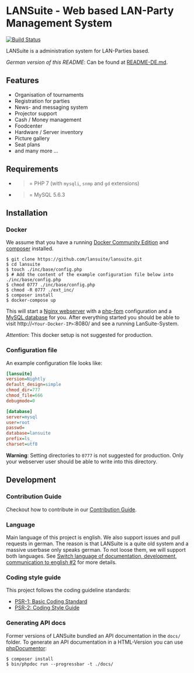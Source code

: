 # LANSuite - Web based LAN-Party Management System

[![Build Status](https://travis-ci.org/lansuite/lansuite.svg?branch=master)](https://travis-ci.org/lansuite/lansuite)

LANSuite is a administration system for LAN-Parties based.

*German version of this README*: Can be found at [README-DE.md](./README-DE.md).

## Features

* Organisation of tournaments
* Registration for parties
* News- and messaging system
* Projector support
* Cash / Money management
* Foodcenter
* Hardware / Server inventory
* Picture gallery
* Seat plans
* and many more ...

## Requirements

* >= PHP 7 (with `mysqli`, `snmp` and `gd` extensions)
* >= MySQL 5.6.3

## Installation

### Docker

We assume that you have a running [Docker Community Edition](https://www.docker.com/community-edition) and [composer](https://getcomposer.org/) installed.

```
$ git clone https://github.com/lansuite/lansuite.git
$ cd lansuite
$ touch ./inc/base/config.php
$ # Add the content of the example configuration file below into ./inc/base/config.php 
$ chmod 0777 ./inc/base/config.php
$ chmod -R 0777 ./ext_inc/
$ composer install
$ docker-compose up
```

This will start a [Nginx webserver](https://nginx.org/) with a [php-fpm](https://secure.php.net/manual/en/install.fpm.php) configuration and a [MySQL database](https://www.mysql.com/) for you.
After everything started you should be able to visit http://`<Your-Docker-IP>`:8080/ and see a running LanSuite-System.

*Attention*: This docker setup is not suggested for production.

### Configuration file

An example configuration file looks like:

```ini
[lansuite]
version=Nightly
default_design=simple
chmod_dir=777
chmod_file=666
debugmode=0

[database]
server=mysql
user=root
passwd=
database=lansuite
prefix=ls_
charset=utf8
```

**Warning**: Setting directories to `0777` is not suggested for production. Only your webserver user should be able to write into this directory.

## Development

### Contribution Guide

Checkout how to contribute in our [Contribution Guide](./CONTRIBUTING.md).

### Language

Main language of this project is english.
We also support issues and pull requests in german.
The reason is that LANSuite is a quite old system and a massive userbase only speaks german.
To not loose them, we will support both languages.
See [Switch language of documentation, development, communication to english #2](https://github.com/lansuite/lansuite/issues/2) for more details.

### Coding style guide

This project follows the coding guideline standards:

* [PSR-1: Basic Coding Standard](http://www.php-fig.org/psr/psr-1/)
* [PSR-2: Coding Style Guide](http://www.php-fig.org/psr/psr-2/)

### Generating API docs

Former versions of LANSuite bundled an API documentation in the `docs/` folder.
To generate an API documentation in a HTML-Version you can use [phpDocumentor](https://www.phpdoc.org/):

```
$ composer install
$ bin/phpdoc run --progressbar -t ./docs/
```
